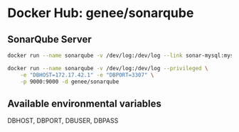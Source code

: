 Docker Hub: genee/sonarqube
===========

## SonarQube Server
```bash
docker run --name sonarqube -v /dev/log:/dev/log --link sonar-mysql:mysql -p 9000:9000 -d genee/sonarqube

docker run --name sonarqube -v /dev/log:/dev/log --privileged \
    -e "DBHOST=172.17.42.1" -e "DBPORT=3307" \
    -p 9000:9000 -d genee/sonarqube

```

## Available environmental variables
DBHOST, DBPORT, DBUSER, DBPASS